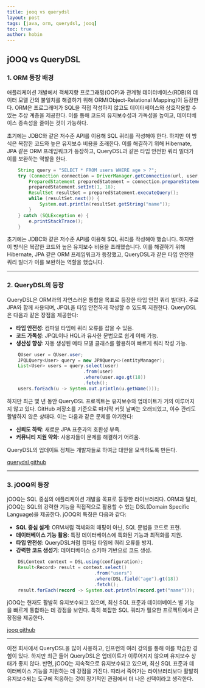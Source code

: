 ```yaml
---
title: jooq vs querydsl
layout: post
tags: [java, orm, querydsl, jooq]
toc: true
author: hobin
---
```


## jOOQ vs QueryDSL

### 1. ORM 등장 배경

애플리케이션 개발에서 객체지향 프로그래밍(OOP)과 관계형 데이터베이스(RDB)의 데이터 모델 간의 불일치를 해결하기 위해 ORM(Object-Relational Mapping)이 등장한다. ORM은 프로그래머가 SQL을 직접 작성하지 않고도 데이터베이스와 상호작용할 수 있는 추상 계층을 제공한다. 이를 통해 코드의 유지보수성과 가독성을 높이고, 데이터베이스 종속성을 줄이는 것이 가능하다.

초기에는 JDBC와 같은 저수준 API를 이용해 SQL 쿼리를 작성해야 한다. 하지만 이 방식은 복잡한 코드와 높은 유지보수 비용을 초래한다. 이를 해결하기 위해 Hibernate, JPA 같은 ORM 프레임워크가 등장하고, QueryDSL과 같은 타입 안전한 쿼리 빌더가 이를 보완하는 역할을 한다.

```java
    String query = "SELECT * FROM users WHERE age > ?";
    try (Connection connection = DriverManager.getConnection(url, user, password);
        PreparedStatement preparedStatement = connection.prepareStatement(query)) {
        preparedStatement.setInt(1, 18);
        ResultSet resultSet = preparedStatement.executeQuery();
        while (resultSet.next()) {
            System.out.println(resultSet.getString("name"));
        }
    } catch (SQLException e) {
        e.printStackTrace();
    }
```

초기에는 JDBC와 같은 저수준 API를 이용해 SQL 쿼리를 작성해야 했습니다. 하지만 이 방식은 복잡한 코드와 높은 유지보수 비용을 초래했습니다. 이를 해결하기 위해 Hibernate, JPA 같은 ORM 프레임워크가 등장했고, QueryDSL과 같은 타입 안전한 쿼리 빌더가 이를 보완하는 역할을 했습니다.

---

### 2. QueryDSL의 등장

QueryDSL은 ORM과의 자연스러운 통합을 목표로 등장한 타입 안전 쿼리 빌더다. 주로 JPA와 함께 사용되며, JPQL을 타입 안전하게 작성할 수 있도록 지원한다. QueryDSL은 다음과 같은 장점을 제공한다:

- **타입 안전성**: 컴파일 타임에 쿼리 오류를 잡을 수 있음.
- **코드 가독성**: JPQL이나 HQL과 유사한 문법으로 쉽게 이해 가능.
- **생산성 향상**: 자동 생성된 메타 모델 클래스를 활용하여 빠르게 쿼리 작성 가능.

```java
    QUser user = QUser.user;
    JPQLQuery<User> query = new JPAQuery<>(entityManager);
    List<User> users = query.select(user)
                            .from(user)
                            .where(user.age.gt(18))
                            .fetch();
    users.forEach(u -> System.out.println(u.getName()));
```

하지만 최근 몇 년 동안 QueryDSL 프로젝트는 유지보수와 업데이트가 거의 이루어지지 않고 있다. GitHub 저장소를 기준으로 마지막 커밋 날짜는 오래되었고, 이슈 관리도 활발하지 않은 상태다. 이는 다음과 같은 문제를 야기한다:

- **신뢰도 하락**: 새로운 JPA 표준과의 호환성 부족.
- **커뮤니티 지원 약화**: 사용자들이 문제를 해결하기 어려움.

QueryDSL의 업데이트 정체는 개발자들로 하여금 대안을 모색하도록 만든다.

[querydsl github](https://github.com/querydsl/querydsl) 

---

### 3. jOOQ의 등장

jOOQ는 SQL 중심의 애플리케이션 개발을 목표로 등장한 라이브러리다. ORM과 달리, jOOQ는 SQL의 강력한 기능을 직접적으로 활용할 수 있는 DSL(Domain Specific Language)을 제공한다. jOOQ의 특징은 다음과 같다:

- **SQL 중심 설계**: ORM처럼 객체와의 매핑이 아닌, SQL 문법을 코드로 표현.
- **데이터베이스 기능 활용**: 특정 데이터베이스에 특화된 기능과 최적화를 지원.
- **타입 안전성**: QueryDSL처럼 컴파일 타임에 쿼리 오류를 방지.
- **강력한 코드 생성기**: 데이터베이스 스키마 기반으로 코드 생성.

```java
    DSLContext context = DSL.using(configuration);
    Result<Record> result = context.select()
                                .from("users")
                                .where(DSL.field("age").gt(18))
                                .fetch();
    result.forEach(record -> System.out.println(record.get("name")));
```

jOOQ는 현재도 활발히 유지보수되고 있으며, 최신 SQL 표준과 데이터베이스 별 기능을 빠르게 통합하는 데 강점을 보인다. 특히 복잡한 SQL 쿼리가 필요한 프로젝트에서 큰 장점을 제공한다.

[jooq github](https://github.com/jOOQ/jOOQ)

---

이전 회사에서 QueryDSL을 많이 사용하고, 인프런의 여러 강의를 통해 이를 학습한 경험이 있다. 하지만 최근 들어 QueryDSL은 업데이트가 이루어지지 않으며 유지보수 상태가 좋지 않다. 반면, jOOQ는 지속적으로 유지보수되고 있으며, 최신 SQL 표준과 데이터베이스 기능을 지원하는 데 강점을 가진다. 따라서 죽어가는 라이브러리보다 활발히 유지보수되는 도구에 적응하는 것이 장기적인 관점에서 더 나은 선택이라고 생각한다.